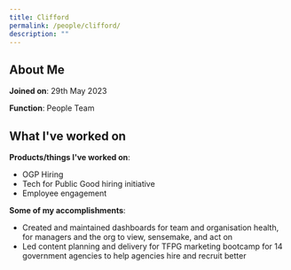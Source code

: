 ```yaml
---
title: Clifford
permalink: /people/clifford/
description: ""
---
```

## About Me
**Joined on**: 29th May 2023

**Function**: People Team

## What I've worked on

**Products/things I've worked on**: 
* OGP Hiring
* Tech for Public Good hiring initiative
* Employee engagement

**Some of my accomplishments**:
*   Created and maintained dashboards for team and organisation health, for managers and the org to view, sensemake, and act on
* Led content planning and delivery for TFPG marketing bootcamp for 14 government agencies to help agencies hire and recruit better